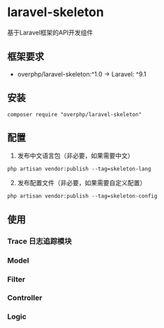 # laravel-skeleton

基于Laravel框架的API开发组件

## 框架要求

- overphp/laravel-skeleton:^1.0 -> Laravel: ^9.1

## 安装

```shell
composer require "overphp/laravel-skeleton"
```

## 配置

1. 发布中文语言包（非必要，如果需要中文）

```shell
php artisan vendor:publish --tag=skeleton-lang
```

2. 发布配置文件（非必要，如果需要自定义配置）

```shell
php artisan vendor:publish --tag=skeleton-config
```


## 使用

### Trace 日志追踪模块

### Model

### Filter

### Controller

### Logic